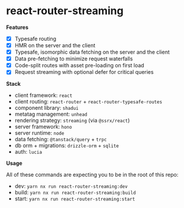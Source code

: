 # react-router-streaming

**Features**

- [x] Typesafe routing
- [x] HMR on the server and the client
- [x] Typesafe, isomorphic data fetching on the server and the client
- [x] Data pre-fetching to minimize request waterfalls
- [x] Code-split routes with asset pre-loading on first load
- [x] Request streaming with optional defer for critical queries

**Stack**

- client framework: `react`
- client routing: `react-router` + `react-router-typesafe-routes`
- component library: `shadui`
- metatag management: `unhead`
- rendering strategy: `streaming` (via `@ssrx/react`)
- server framework: `hono`
- server runtime: `node`
- data fetching: `@tanstack/query` + `trpc`
- db orm + migrations: `drizzle-orm` + `sqlite`
- auth: `lucia`

**Usage**

All of these commands are expecting you to be in the root of this repo:

- dev: `yarn nx run react-router-streaming:dev`
- build: `yarn nx run react-router-streaming:build`
- start: `yarn nx run react-router-streaming:start`
